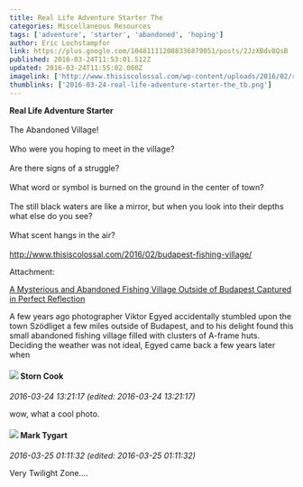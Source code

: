 ```yaml
---
title: Real Life Adventure Starter The
categories: Miscellaneous Resources
tags: ['adventure', 'starter', 'abandoned', 'hoping']
author: Eric Lochstampfor
link: https://plus.google.com/104811112088336879051/posts/2JzXBdv8QsB
published: 2016-03-24T11:53:01.512Z
updated: 2016-03-24T11:55:02.000Z
imagelink: ['http://www.thisiscolossal.com/wp-content/uploads/2016/02/reflect-og.jpg']
thumblinks: ['2016-03-24-real-life-adventure-starter-the_tb.png']
---
```


<b>Real Life Adventure Starter</b><br /><br />The Abandoned Village!<br /><br />Who were you hoping to meet in the village?<br /><br />Are there signs of a struggle?<br /><br />What word or symbol is burned on the ground in the center of town?<br /><br />The still black waters are like a mirror, but when you look into their depths what else do you see?<br /><br />What scent hangs in the air?<br /><br /><a href="http://www.thisiscolossal.com/2016/02/budapest-fishing-village/" class="ot-anchor">http://www.thisiscolossal.com/2016/02/budapest-fishing-village/</a>


Attachment:

<a href='http://www.thisiscolossal.com/2016/02/budapest-fishing-village'>A Mysterious and Abandoned Fishing Village Outside of Budapest Captured in Perfect Reflection</a>


A few years ago photographer Viktor Egyed accidentally stumbled upon the town Szödliget a few miles outside of Budapest, and to his delight found this small abandoned fishing village filled with clusters of A-frame huts. Deciding the weather was not ideal, Egyed came back a few years later when
<div id='comment z121c1ko1xrwh5ukb23mzzzwzqv5ezy2u'>
  <h4><img src='{{site.baseurl}}//images/avatars/110661162507505661709_photo.jpg'> Storn Cook</h4>
      <p><cite>2016-03-24 13:21:17 (edited: 2016-03-24 13:21:17)</cite></p>
        <p>wow, what a cool photo.  </p>
</div>
        

<div id='comment z121c1ko1xrwh5ukb23mzzzwzqv5ezy2u'>
  <h4><img src='{{site.baseurl}}//images/avatars/118088719859349999400_photo.jpg'> Mark Tygart</h4>
      <p><cite>2016-03-25 01:11:32 (edited: 2016-03-25 01:11:32)</cite></p>
        <p>Very Twilight Zone....</p>
</div>
        